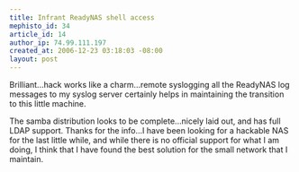 ```yaml
--- 
title: Infrant ReadyNAS shell access
mephisto_id: 34
article_id: 14
author_ip: 74.99.111.197
created_at: 2006-12-23 03:18:03 -08:00
layout: post
---
```

Brilliant...hack works like a charm...remote syslogging all the ReadyNAS log messages to my syslog server certainly helps in maintaining the transition to this little machine.

The samba distribution looks to be complete...nicely laid out, and has full LDAP support.  Thanks for the info...I have been looking for a hackable NAS for the last little while, and while there is no official support for what I am doing, I think that I have found the best solution for the small network that I maintain.



